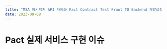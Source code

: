 ```yaml
---
title: "MSA 아키텍처 API 자동화 Pact Contract Test Front TO Backend 개발삽질기 러닝커브 실사용후기 챕터5"  
date: 2023-09-08
---
```



# Pact 실제 서비스 구현 이슈
